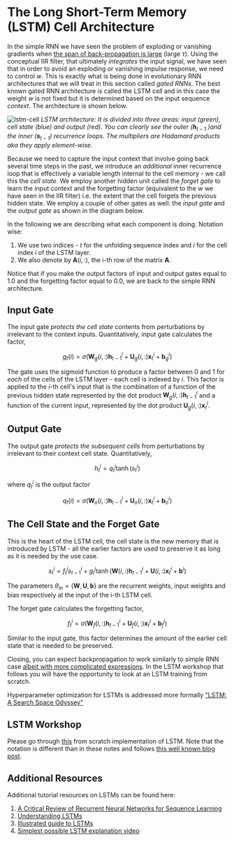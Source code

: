 # The Long Short-Term Memory (LSTM) Cell Architecture

In the simple RNN we have seen the problem of exploding or vanishing gradients when [the span of back-propagation is large](http://ai.dinfo.unifi.it/paolo//ps/tnn-94-gradient.pdf) (large $\tau$). Using the conceptual IIR filter, that ultimately _integrates_ the input signal, we have seen that in order to avoid an exploding or vanishing impulse response, we need to control $w$. This is exactly what is being done in evolutionary RNN architectures that we will treat in this section called _gated RNNs_. The best known gated RNN architecture is called the LSTM _cell_ and in this case the weight $w$ is not fixed but it is determined based on the input sequence _context_. The architecture is shown below. 

![lstm-cell](images/lstm-cell-2.png)
*LSTM architecture: It is divided into three areas: input (green), cell state (blue) and output (red). You can clearly see the outer ($\mathbf h_{t-1}$ )and the inner ($\mathbf s_{t-1}$) recurrence loops. The multipliers are Hadamard products aka they apply element-wise.*

Because we need to capture the input context that involve going back several time steps in the past, we introduce an _additional_ inner recurrence loop that is effectively a variable length internal to the cell memory - we call this the _cell state_.  We employ another hidden unit called the _forget gate_  to learn the input context and the forgetting factor (equivalent to the $w$ we have seen in the IIR filter) i.e. the extent that the cell forgets the previous hidden state. We employ a couple of other gates as well: the _input gate_ and the _output gate_ as shown in the diagram below. 

In the following we are describing what each component is doing. Notation wise:

1. We use two indices - $t$ for the unfolding sequence index and $i$ for the cell index $i$ of the LSTM layer. 
2. We also denote by $\mathbf A(i,:)$,  the i-th row of the matrix $\mathbf A$.  

Notice that if you make the output factors of input and output gates equal to 1.0 and the forgetting factor equal to 0.0, we are back to the simple RNN architecture. 

## Input Gate

The input gate _protects the cell state_ contents from perturbations by irrelevant to the context inputs. Quantitatively,  input gate calculates the factor,

$$g_t(i) =\sigma \Big( \mathbf W_g(i,:) \mathbf h_{t-1}^i + \mathbf U_g(i,:) \mathbf x_t^i + \mathbf b_g^i \Big) $$

The gate uses the sigmoid function to produce a factor between 0 and 1 for _each_ of the cells of the LSTM layer - each cell is indexed by $i$. This factor is applied to the $i$-th cell's input that is the combination of a function  of the previous hidden state represented by the dot product $\mathbf W_g(i,:) \mathbf h_{t-1}^i$  and a function of the current input, represented by the dot product $\mathbf U_g(i,:) \mathbf x_t^i$. 

## Output Gate

The output gate _protects the subsequent cells_ from perturbations by irrelevant to their context cell state. Quantitatively,

$$h_t^i = q_t^i \tanh(s_t^i)$$ 

where $q_t^i$ is the output factor

$$q_t{(i)} =\sigma \Big( \mathbf W_o(i,:) \mathbf h_{t-1}^i + \mathbf U_o(i,:) \mathbf x_t^i + \mathbf b_o^i \Big) $$

## The Cell State and the Forget Gate

This is the heart of the LSTM cell, the cell state is the new memory that is introduced by LSTM - all the earlier factors are used to preserve it as long as it is needed by the use case. 

$$s_t^i = f_t^i s_{t-1}^i + g_t^i \tanh \Big( \mathbf W(i,:) \mathbf h_{t-1}^i + \mathbf U(i,:) \mathbf x_t^i + \mathbf b^i \Big)$$

The parameters $\theta_{in} = \{  \mathbf W, \mathbf U, \mathbf b \}$  are the recurrent weights, input weights and bias respectively at the input of the i-th LSTM cell.
 
The forget gate calculates the forgetting factor,

$$f_t^i =\sigma \Big( \mathbf W_f(i,:) \mathbf h_{t-1}^i + \mathbf U_f(i,:) \mathbf x_t^i + \mathbf b_f^i \Big) $$

Similar to the input gate, this factor determines the amount of the earlier cell state that is needed to be preserved. 

Closing, you can expect backpropagation to work similarly to simple RNN case [albeit with more complicated expressions](https://christinakouridi.blog/2019/06/19/backpropagation-lstm/). In the LSTM workshop that follows you will have the opportunity to look at an LSTM training from scratch. 

Hyperparameter optimization for LSTMs is addressed more formally ["LSTM: A Search Space Odyssey"](https://arxiv.org/pdf/1503.04069v1.pdf)

## LSTM Workshop

Please go through [this](https://github.com/christinakouridi/scratchML/tree/master/LSTM) from scratch implementation of LSTM. Note that the notation is different than in these notes and follows [this well known blog post](https://colah.github.io/posts/2015-08-Understanding-LSTMs/).  

## Additional Resources

Additional tutorial resources on LSTMs can be found here:
1. [A Critical Review of Recurrent Neural Networks for Sequence Learning](https://arxiv.org/pdf/1506.00019.pdf)
2. [Understanding LSTMs](https://colah.github.io/posts/2015-08-Understanding-LSTMs) 
3. [Illustrated guide to LSTMs](https://towardsdatascience.com/illustrated-guide-to-lstms-and-gru-s-a-step-by-step-explanation-44e9eb85bf21)
4. [Simplest possible LSTM explanation video](https://www.youtube.com/watch?v=WCUNPb-5EYI)
